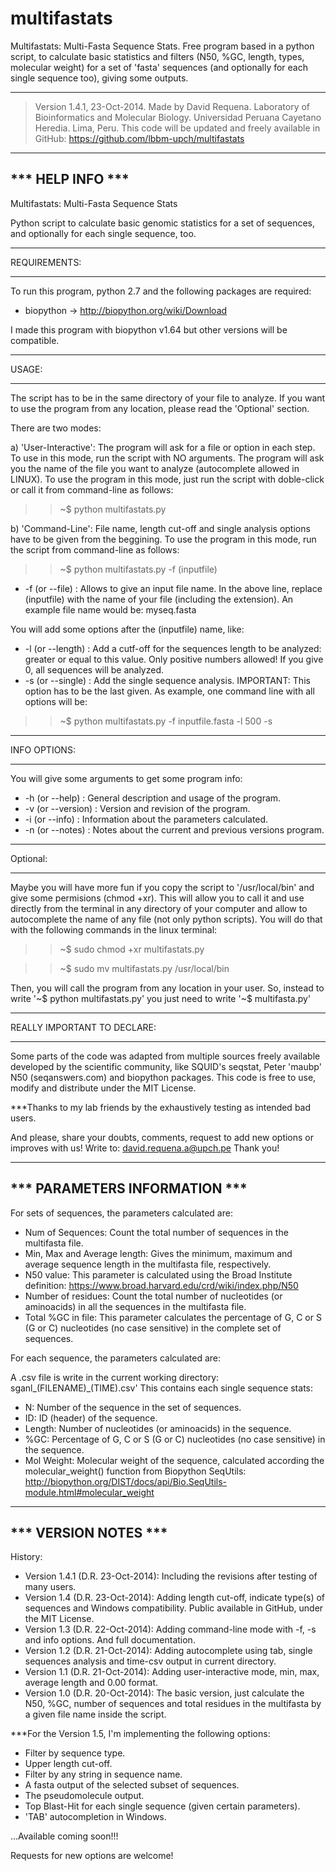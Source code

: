 multifastats
============

Multifastats: Multi-Fasta Sequence Stats. Free program based in a python
script, to calculate basic statistics and filters (N50, %GC, length, types,
molecular weight) for a set of 'fasta' sequences (and optionally for each
single sequence too), giving some outputs.

-------------------------------------------------------------------------------

>Version 1.4.1, 23-Oct-2014.
Made by David Requena. Laboratory of Bioinformatics and Molecular Biology.
Universidad Peruana Cayetano Heredia. Lima, Peru.
This code will be updated and freely available in GitHub:
https://github.com/lbbm-upch/multifastats

-------------------------------------------------------------------------------

*** HELP INFO ***
-------------------------------------------------------------------------------
Multifastats: Multi-Fasta Sequence Stats

Python script to calculate basic genomic statistics for a set of sequences,
and optionally for each single sequence, too.

- - - - - - -
REQUIREMENTS:
- - - - - - -
To run this program, python 2.7 and the following packages are required:
- biopython -> http://biopython.org/wiki/Download

I made this program with biopython v1.64 but other versions will be compatible.
- - - -
USAGE:
- - - -
The script has to be in the same directory of your file to analyze. If you
want to use the program from any location, please read the 'Optional' section.

There are two modes:

a) 'User-Interactive':
The program will ask for a file or option in each step.
To use in this mode, run the script with NO arguments. The program will ask
you the name of the file you want to analyze (autocomplete allowed in LINUX).
To use the program in this mode, just run the script with doble-click or call
it from command-line as follows:

>>~$ python multifastats.py

b) 'Command-Line':
File name, length cut-off and single analysis options have to be given from the
beggining. To use the program in this mode, run the script from command-line as
follows:

>>~$ python multifastats.py -f (inputfile)

* -f (or --file)	:	Allows to give an input file name. In the above line, replace
				(inputfile) with the name of your file (including the extension).
				An example file name would be: myseq.fasta

You will add some options after the (inputfile) name, like:
	
* -l (or --length)	:	Add a cutf-off for the sequences length to be analyzed: greater
				or equal to this value. Only positive numbers allowed! If you
				give 0, all sequences will be analyzed.
* -s (or --single)	:	Add the single sequence analysis. IMPORTANT: This option has to
				be the last given.
As example, one command line with all options will be:

>>~$ python multifastats.py -f inputfile.fasta -l 500 -s

- - - - - - -
INFO OPTIONS:
- - - - - - -
You will give some arguments to get some program info:

* -h (or --help)	 :	General description and usage of the program.
* -v (or --version)	 :	Version and revision of the program.
* -i (or --info)	 :	Information about the parameters calculated.
* -n (or --notes)	 :	Notes about the current and previous versions program.

- - - - -
Optional:
- - - - -
Maybe you will have more fun if you copy the script to '/usr/local/bin' 
and give some permisions (chmod +xr). This will allow you to call it and use
directly from the terminal in any directory of your computer and allow to
autocomplete the name of any file (not only python scripts).
You will do that with the following commands in the linux terminal:

>>~$ sudo chmod +xr multifastats.py

>>~$ sudo mv multifastats.py /usr/local/bin

Then, you will call the program from any location in your user. So, instead to
write '~$ python multifastats.py' you just need to write '~$ multifasta.py'

- - - - - - - - - - - - - - - - - - - - - - - - - - - - - - - - - - - - - - - -
REALLY IMPORTANT TO DECLARE:
- - - - - - - - - - - - - - -
Some parts of the code was adapted from multiple sources freely available
developed by the scientific community, like SQUID's seqstat, Peter 'maubp' N50
(seqanswers.com) and biopython packages. This code is free to use, modify and
distribute under the MIT License.

***Thanks to my lab friends by the exhaustively testing as intended bad users.

And please, share your doubts, comments, request to add new options or
improves with us! Write to: david.requena.a@upch.pe
Thank you!
- - - - - - - - - - - - - - - - - - - - - - - - - - - - - - - - - - - - - - - -

*** PARAMETERS INFORMATION ***
-------------------------------------------------------------------------------

For sets of sequences, the parameters calculated are:

- Num of Sequences: Count the total number of sequences in the multifasta file.
- Min, Max and Average length: Gives the minimum, maximum and average sequence
  length in the multifasta file, respectively.
- N50 value: This parameter is calculated using the Broad Institute definition:
  https://www.broad.harvard.edu/crd/wiki/index.php/N50
- Number of residues: Count the total number of nucleotides (or aminoacids) in
  all the sequences in the multifasta file.
- Total %GC in file: This parameter calculates the percentage of G, C or S (G
  or C) nucleotides (no case sensitive) in the complete set of sequences.

For each sequence, the parameters calculated are:

A .csv file is write in the current working directory: sganl_(FILENAME)_(TIME).csv'
This contains each single sequence stats:

- N: Number of the sequence in the set of sequences.
- ID: ID (header) of the sequence.
- Length: Number of nucleotides (or aminoacids) in the sequence.
- %GC: Percentage of G, C or S (G or C) nucleotides (no case sensitive) in the
  sequence.
- Mol Weight: Molecular weight of the sequence, calculated according the
  molecular_weight() function from Biopython SeqUtils:
  http://biopython.org/DIST/docs/api/Bio.SeqUtils-module.html#molecular_weight

- - - - - - - - - - - - - - - - - - - - - - - - - - - - - - - - - - - - - - - -

*** VERSION NOTES ***
-------------------------------------------------------------------------------
History:
- Version 1.4.1 (D.R. 23-Oct-2014):
Including the revisions after testing of many users.
- Version 1.4 (D.R. 23-Oct-2014):
Adding length cut-off, indicate type(s) of sequences and Windows compatibility.
Public available in GitHub, under the MIT License.
- Version 1.3 (D.R. 22-Oct-2014):
Adding command-line mode with -f, -s and info options. And full documentation.
- Version 1.2 (D.R. 21-Oct-2014):
Adding autocomplete using tab, single sequences analysis and time-csv output
in current directory.
- Version 1.1 (D.R. 21-Oct-2014):
Adding user-interactive mode, min, max, average length and 0.00 format.
- Version 1.0 (D.R. 20-Oct-2014):
The basic version, just calculate the N50, %GC, number of sequences and total
residues in the multifasta by a given file name inside the script.

***For the Version 1.5, I'm implementing the following options:
- Filter by sequence type.
- Upper length cut-off.
- Filter by any string in sequence name.
- A fasta output of the selected subset of sequences.
- The pseudomolecule output.
- Top Blast-Hit for each single sequence (given certain parameters).
- 'TAB' autocompletion in Windows.

...Available coming soon!!!

Requests for new options are welcome!
